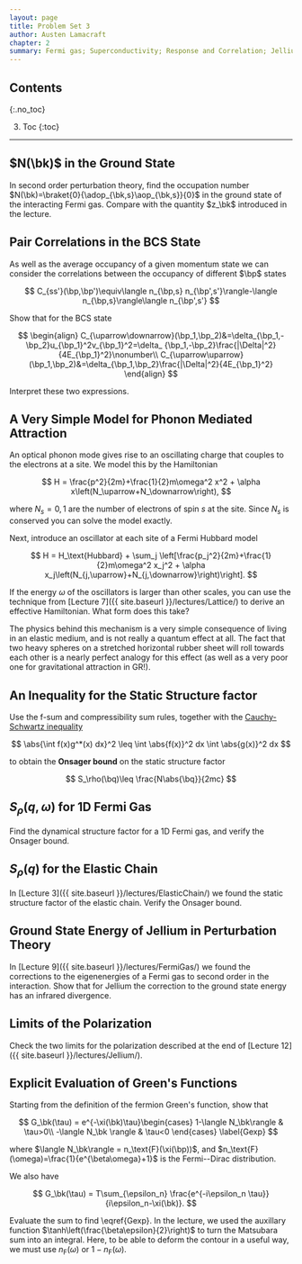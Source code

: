 ```yaml
---
layout: page
title: Problem Set 3
author: Austen Lamacraft
chapter: 2
summary: Fermi gas; Superconductivity; Response and Correlation; Jellium.
---
```


## Contents
{:.no_toc}

3. Toc
{:toc}

---

## $N(\bk)$ in the Ground State

In second order perturbation theory, find the occupation number $N(\bk)=\braket{0}{\adop_{\bk,s}\aop_{\bk,s}}{0}$ in the ground state of the interacting Fermi gas. Compare with the quantity $z_\bk$ introduced in the lecture.

## Pair Correlations in the BCS State

As well as the average occupancy of a given momentum state we can consider the correlations between
the occupancy of different $\bp$ states

$$
C_{ss'}(\bp,\bp')\equiv\langle n_{\bp,s} n_{\bp',s'}\rangle-\langle n_{\bp,s}\rangle\langle n_{\bp',s'}
$$

Show that for the BCS state

$$
\begin{align}
C_{\uparrow\downarrow}(\bp_1,\bp_2)&=\delta_{\bp_1,-\bp_2}u_{\bp_1}^2v_{\bp_1}^2=\delta_
{\bp_1,-\bp_2}\frac{|\Delta|^2}{4E_{\bp_1}^2}\nonumber\\
C_{\uparrow\uparrow}(\bp_1,\bp_2)&=\delta_{\bp_1,\bp_2}\frac{|\Delta|^2}{4E_{\bp_1}^2}
\end{align}
$$

Interpret these two expressions.

## A Very Simple Model for Phonon Mediated Attraction

An optical phonon mode gives rise to an oscillating charge that couples to the electrons at a site. We model this by the Hamiltonian

$$
H = \frac{p^2}{2m}+\frac{1}{2}m\omega^2 x^2 + \alpha x\left(N_\uparrow+N_\downarrow\right),
$$

where $N_s=0,1$ are the number of electrons of spin $s$ at the site. Since $N_s$ is conserved you can solve the model exactly.

Next, introduce an oscillator at each site of a Fermi Hubbard model

$$
H = H_\text{Hubbard} + \sum_j \left[\frac{p_j^2}{2m}+\frac{1}{2}m\omega^2 x_j^2 + \alpha x_j\left(N_{j,\uparrow}+N_{j,\downarrow}\right)\right].
$$

If the energy $\omega$ of the oscillators is larger than other scales, you can use the technique from [Lecture 7]({{ site.baseurl }}/lectures/Lattice/) to derive an effective Hamiltonian. What form does this take?

The physics behind this mechanism is a very simple consequence of living in an elastic medium, and is not really a quantum effect at all. The fact that two heavy spheres on a stretched horizontal rubber sheet will roll towards each other is a nearly perfect analogy for this effect (as well as a very poor one for gravitational attraction in GR!).

## An Inequality for the Static Structure factor

Use the f-sum and compressibility sum rules, together with the [Cauchy-Schwartz inequality](https://en.wikipedia.org/wiki/Cauchy–Schwarz_inequality#L2)

$$
\abs{\int f(x)g^*(x) dx}^2 \leq \int \abs{f(x)}^2 dx \int \abs{g(x)}^2 dx
$$

to obtain the __Onsager bound__ on the static structure factor

$$
	S_\rho(\bq)\leq \frac{N\abs{\bq}}{2mc}
$$

## $S_\rho(q,\omega)$ for 1D Fermi Gas

Find the dynamical structure factor for a 1D Fermi gas, and verify the Onsager bound.

## $S_\rho(q)$ for the Elastic Chain

In [Lecture 3]({{ site.baseurl }}/lectures/ElasticChain/) we found the static structure factor of the elastic chain. Verify the Onsager bound.

## Ground State Energy of Jellium in Perturbation Theory

In [Lecture 9]({{ site.baseurl }}/lectures/FermiGas/) we found the corrections to the eigenenergies of a Fermi gas to second order in the interaction. Show that for Jellium the correction to the ground state energy has an infrared divergence.

## Limits of the Polarization

Check the two limits for the polarization described at the end of [Lecture 12]({{ site.baseurl }}/lectures/Jellium/).

## Explicit Evaluation of Green's Functions

Starting from the definition of the fermion Green's function, show that

$$
G_\bk(\tau) = e^{-\xi(\bk)\tau}\begin{cases}
	1-\langle N_\bk\rangle & \tau>0\\
	-\langle N_\bk \rangle & \tau<0
	\end{cases}
	\label{Gexp}
$$		

where $\langle N_\bk\rangle = n_\text{F}(\xi(\bp))$, and $n_\text{F}(\omega)=\frac{1}{e^{\beta\omega}+1}$ is the Fermi--Dirac distribution.

We also have

$$
G_\bk(\tau) = T\sum_{\epsilon_n} \frac{e^{-i\epsilon_n \tau}}{i\epsilon_n-\xi(\bk)}.
$$

Evaluate the sum to find \eqref{Gexp}. In the lecture, we used the auxillary function $\tanh\left(\frac{\beta\epsilon}{2}\right)$ to turn the Matsubara sum into an integral. Here, to be able to deform the contour in a useful way, we must use $n_\text{F}(\omega)$ or $1-n_\text{F}(\omega)$.
